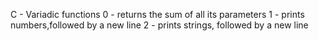 C - Variadic functions
0 - returns the sum of all its parameters
1 -	prints numbers,followed by a new line
2 - prints strings, followed by a new line
